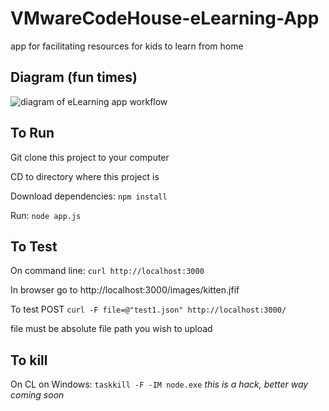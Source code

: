 # VMwareCodeHouse-eLearning-App
app for facilitating resources for kids to learn from home

## Diagram (fun times)
![diagram of eLearning app workflow](https://docs.google.com/drawings/d/e/2PACX-1vRSf44Ifdb14hl0ZjCQZzOoRZls3zSqZTtJbxSmm0a1HMsJO5509kWnxTyEvUYOxBq-JfF-3vt-xRTi/pub?w=960&h=720)

## To Run

Git clone this project to your computer

CD to directory where this project is

Download dependencies:
    `npm install`

Run: 
    `node app.js`


## To Test

On command line:
`curl http://localhost:3000`

In browser go to http://localhost:3000/images/kitten.jfif

To test POST
`curl -F file=@"test1.json" http://localhost:3000/`

file must be absolute file path you wish to upload

## To kill
On CL on Windows: 
`taskkill -F -IM node.exe`
_this is a hack, better way coming soon_

